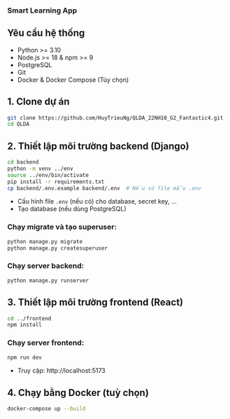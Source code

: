 ### Smart Learning App

## Yêu cầu hệ thống

- Python >= 3.10
- Node.js >= 18 & npm >= 9
- PostgreSQL
- Git
- Docker & Docker Compose (Tùy chọn)

## 1. Clone dự án

```bash
git clone https://github.com/HuyTrieuNg/QLDA_22NH10_G2_Fantastic4.git
cd QLDA
```

## 2. Thiết lập môi trường backend (Django)

```bash
cd backend
python -m venv ../env
source ../env/bin/activate
pip install -r requirements.txt
cp backend/.env.example backend/.env  # Nếu có file mẫu .env
```

- Cấu hình file `.env` (nếu có) cho database, secret key, ...
- Tạo database (nếu dùng PostgreSQL)

### Chạy migrate và tạo superuser:

```bash
python manage.py migrate
python manage.py createsuperuser
```

### Chạy server backend:

```bash
python manage.py runserver
```

## 3. Thiết lập môi trường frontend (React)

```bash
cd ../frontend
npm install
```

### Chạy server frontend:

```bash
npm run dev
```

- Truy cập: http://localhost:5173

## 4. Chạy bằng Docker (tuỳ chọn)

```bash
docker-compose up --build
```
